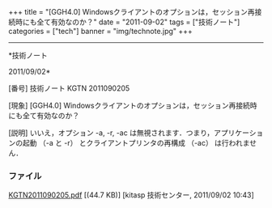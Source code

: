 ﻿+++
title = "[GGH4.0] Windowsクライアントのオプションは，セッション再接続時にも全て有効なのか？"
date = "2011-09-02"
tags = ["技術ノート"]
categories = ["tech"]
banner = "img/technote.jpg"
+++

-----------------------------------------------------------------------------------------------------------------------------

*技術ノート

2011/09/02*


[番号]
技術ノート KGTN 2011090205

[現象]
[GGH4.0]
Windowsクライアントのオプションは，セッション再接続時にも全て有効なのか？

[説明]
いいえ，オプション -a, -r, -ac
は無視されます．つまり，アプリケーションの起動 （-a と -r）
とクライアントプリンタの再構成 （-ac） は行われません．


### ファイル

 
 


[KGTN2011090205.pdf](http://techreport.kitasp.net/attachments/download/616/KGTN2011090205.pdf)
 [(44.7 KB)] [kitasp 技術センター, 2011/09/02
10:43]


 


 

